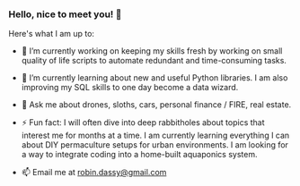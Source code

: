 ### Hello, nice to meet you! 👋


Here's what I am up to:

- 🔭 I’m currently working on keeping my skills fresh by working on small quality of life scripts to automate redundant and time-consuming tasks.
- 🌱 I’m currently learning about new and useful Python libraries. I am also improving my SQL skills to one day become a data wizard.
- 💬 Ask me about drones, sloths, cars, personal finance / FIRE, real estate.
- ⚡ Fun fact: I will often dive into deep rabbitholes about topics that interest me for months at a time. I am currently learning everything I can about DIY permaculture setups for urban environments. I am looking for a way to integrate coding into a home-built aquaponics system.

- 📫 Email me at robin.dassy@gmail.com
